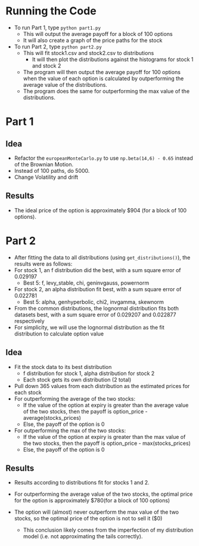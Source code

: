 # Running the Code

- To run Part 1, type `python part1.py`
    - This will output the average payoff for a block of 100 options
    - It will also create a graph of the price paths for the stock
- To run Part 2, type `python part2.py`
    - This will fit stock1.csv and stock2.csv to distributions
        - It will then plot the distributions against the histograms for stock 1 and stock 2
    - The program will then output the average payoff for 100 options when the value of each option is calculated by outperforming the average value of the distributions.
    - The program does the same for outperforming the max value of the distributions. 


# Part 1

## Idea
- Refactor the `europeanMonteCarlo.py` to use 
`np.beta(14,6) - 0.65` instead of the Brownian Motion.
- Instead of 100 paths, do 5000.
- Change Volatility and drift

## Results

- The ideal price of the option is approximately $904 (for a block of 100 options). 

# Part 2

- After fitting the data to all distributions (using `get_distributions()`), the results were as follows:
- For stock 1, an f distribution did the best, with a sum square error of 0.029197
    - Best 5: f, levy_stable, chi, geninvgauss, powernorm
- For stock 2, an alpha distribution fit best, with a sum square error of 0.022781
    - Best 5: alpha, genhyperbolic, chi2, invgamma, skewnorm
- From the common distributions, the lognormal distribution fits both datasets best, with a sum square error of 0.029207 and 0.022877 respectively
- For simplicity, we will use the lognormal distribution as the fit distribution to calculate option value

## Idea

- Fit the stock data to its best distribution
    - f distribution for stock 1, alpha distribution for stock 2
    - Each stock gets its own distribution (2 total)
- Pull down 365 values from each distribution as the estimated prices for each stock
- For outperforming the average of the two stocks:
    - If the value of the option at expiry is greater than the average value of the two stocks, then the payoff is option_price - average(stocks_prices)
    - Else, the payoff of the option is 0
- For outperforming the max of the two stocks:
    - If the value of the option at expiry is greater than the max value of the two stocks, then the payoff is option_price - max(stocks_prices)
    - Else, the payoff of the option is 0

## Results

- Results according to distributions fit for stocks 1 and 2. 

- For outperforming the average value of the two stocks, the optimal price for the option is approximately $780(for a block of 100 options)

- The option will (almost) never outperform the max value of the two stocks, so the optimal price of the option is not to sell it ($0)
    - This conclusion likely comes from the imperfection of my distribution model (i.e. not approximating the tails correctly). 